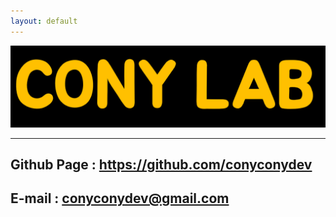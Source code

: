 ```yaml
---
layout: default
---
```


![CONY_LAB1](\public\img\CONY_LAB2.png)

---

## Github Page : https://github.com/conyconydev

## E-mail : conyconydev@gmail.com

